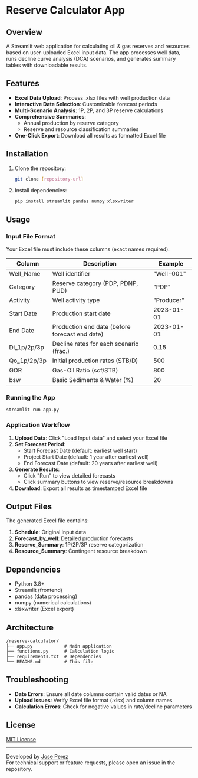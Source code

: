 # Reserve Calculator App

## Overview
A Streamlit web application for calculating oil & gas reserves and resources based on user-uploaded Excel input data. The app processes well data, runs decline curve analysis (DCA) scenarios, and generates summary tables with downloadable results.

## Features
- **Excel Data Upload**: Process .xlsx files with well production data
- **Interactive Date Selection**: Customizable forecast periods
- **Multi-Scenario Analysis**: 1P, 2P, and 3P reserve calculations
- **Comprehensive Summaries**: 
  - Annual production by reserve category
  - Reserve and resource classification summaries
- **One-Click Export**: Download all results as formatted Excel file

## Installation
1. Clone the repository:
   ```bash
   git clone [repository-url]
   ```
2. Install dependencies:
   ```bash
   pip install streamlit pandas numpy xlsxwriter
   ```

## Usage
### Input File Format
Your Excel file must include these columns (exact names required):

| Column          | Description                          | Example       |
|-----------------|--------------------------------------|---------------|
| Well_Name       | Well identifier                      | "Well-001"    |
| Category        | Reserve category (PDP, PDNP, PUD)    | "PDP"         |
| Activity        | Well activity type                   | "Producer"    |
| Start Date      | Production start date                | 2023-01-01    |
| End Date        | Production end date (before forecast end date)                  | 2023-01-01    |
| Di_1p/2p/3p     | Decline rates for each scenario (frac.)      | 0.15          |
| Qo_1p/2p/3p     | Initial production rates (STB/D)             | 500           |
| GOR             | Gas-Oil Ratio (scf/STB)                        | 800           |
| bsw             | Basic Sediments & Water (%)          | 20            |

### Running the App
```bash
streamlit run app.py
```

### Application Workflow
1. **Upload Data**: Click "Load Input data" and select your Excel file
2. **Set Forecast Period**:
   - Start Forecast Date (default: earliest well start)
   - Project Start Date (default: 1 year after earliest well)
   - End Forecast Date (default: 20 years after earliest well)
3. **Generate Results**:
   - Click "Run" to view detailed forecasts
   - Click summary buttons to view reserve/resource breakdowns
4. **Download**: Export all results as timestamped Excel file

## Output Files
The generated Excel file contains:
1. **Schedule**: Original input data
2. **Forecast_by_well**: Detailed production forecasts
3. **Reserve_Summary**: 1P/2P/3P reserve categorization
4. **Resource_Summary**: Contingent resource breakdown

## Dependencies
- Python 3.8+
- Streamlit (frontend)
- pandas (data processing)
- numpy (numerical calculations)
- xlsxwriter (Excel export)

## Architecture
```
/reserve-calculator/
├── app.py            # Main application
├── functions.py      # Calculation logic
├── requirements.txt  # Dependencies
└── README.md         # This file
```

## Troubleshooting
- **Date Errors**: Ensure all date columns contain valid dates or NA
- **Upload Issues**: Verify Excel file format (.xlsx) and column names
- **Calculation Errors**: Check for negative values in rate/decline parameters

## License
[MIT License](LICENSE)

---

Developed by [Jose Perez](mailto:jose.perez@example.com)  
For technical support or feature requests, please open an issue in the repository.
```

